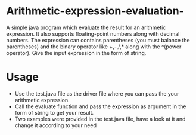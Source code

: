 # Arithmetic-expression-evaluation-
A simple java program which evaluate the result for an arithmetic expression. It also supports floating-point numbers along with decimal numbers. The expression can contains parentheses (you must balance the parentheses) and the binary operator like +,-,/,* along with the ^(power operator). Give the input expression in the form of string. 

# Usage
- Use the test.java file as the driver file where you can pass the your arithmetic expression.
- Call the evaluate function and pass the expression as argument in the form of string to get your result.
- Two examples were provided in the test.java file, have a look at it and change it according to your need 
